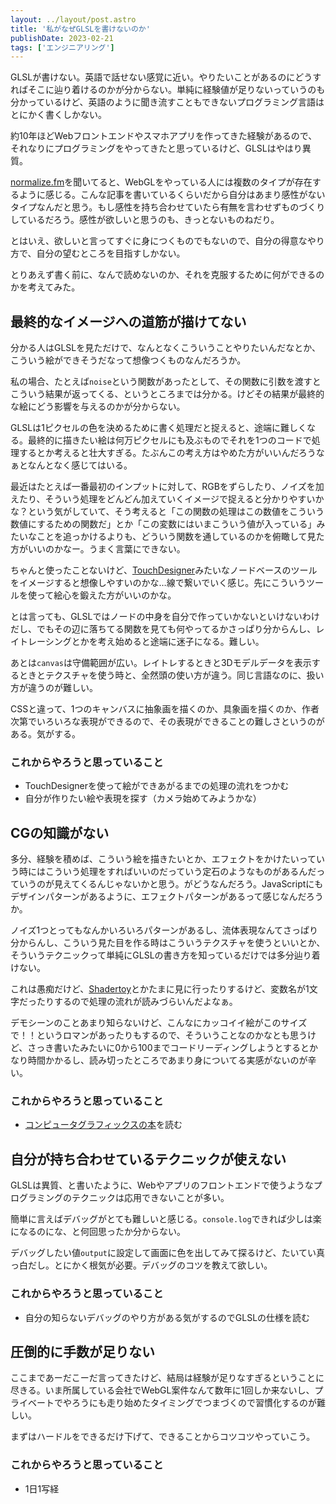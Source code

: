 ```yaml
---
layout: ../layout/post.astro
title: '私がなぜGLSLを書けないのか'
publishDate: 2023-02-21
tags: ['エンジニアリング']
---
```

GLSLが書けない。英語で話せない感覚に近い。やりたいことがあるのにどうすればそこに辿り着けるのかが分からない。単純に経験値が足りないっていうのも分かっているけど、英語のように聞き流すこともできないプログラミング言語はとにかく書くしかない。

約10年ほどWebフロントエンドやスマホアプリを作ってきた経験があるので、それなりにプログラミングをやってきたと思っているけど、GLSLはやはり異質。

[normalize.fm](https://normalize.fm)を聞いてると、WebGLをやっている人には複数のタイプが存在するように感じる。こんな記事を書いているくらいだから自分はあまり感性がないタイプなんだと思う。もし感性を持ち合わせていたら有無を言わせずものづくりしているだろう。感性が欲しいと思うのも、きっとないものねだり。

とはいえ、欲しいと言ってすぐに身につくものでもないので、自分の得意なやり方で、自分の望むところを目指すしかない。

とりあえず書く前に、なんで読めないのか、それを克服するために何ができるのかを考えてみた。

## 最終的なイメージへの道筋が描けてない

分かる人はGLSLを見ただけで、なんとなくこういうことやりたいんだなとか、こういう絵ができそうだなって想像つくものなんだろうか。

私の場合、たとえば`noise`という関数があったとして、その関数に引数を渡すとこういう結果が返ってくる、というところまでは分かる。けどその結果が最終的な絵にどう影響を与えるのかが分からない。

GLSLは1ピクセルの色を決めるために書く処理だと捉えると、途端に難しくなる。最終的に描きたい絵は何万ピクセルにも及ぶものでそれを1つのコードで処理するとか考えると壮大すぎる。たぶんこの考え方はやめた方がいいんだろうなぁとなんとなく感じてはいる。

最近はたとえば一番最初のインプットに対して、RGBをずらしたり、ノイズを加えたり、そういう処理をどんどん加えていくイメージで捉えると分かりやすいかな？という気がしていて、そう考えると「この関数の処理はこの数値をこういう数値にするための関数だ」とか「この変数にはいまこういう値が入っている」みたいなことを追っかけるよりも、どういう関数を通しているのかを俯瞰して見た方がいいのかなー。うまく言葉にできない。

ちゃんと使ったことないけど、[TouchDesigner](https://derivative.ca)みたいなノードベースのツールをイメージすると想像しやすいのかな…線で繋いでいく感じ。先にこういうツールを使って絵心を鍛えた方がいいのかな。

とは言っても、GLSLではノードの中身を自分で作っていかないといけないわけだし、でもその辺に落ちてる関数を見ても何やってるかさっぱり分からんし、レイトレーシングとかを考え始めると途端に迷子になる。難しい。

あとは`canvas`は守備範囲が広い。レイトレするときと3Dモデルデータを表示するときとテクスチャを使う時と、全然頭の使い方が違う。同じ言語なのに、扱い方が違うのが難しい。

CSSと違って、1つのキャンバスに抽象画を描くのか、具象画を描くのか、作者次第でいろいろな表現ができるので、その表現ができることの難しさというのがある。気がする。

### これからやろうと思っていること

*   TouchDesignerを使って絵ができあがるまでの処理の流れをつかむ
*   自分が作りたい絵や表現を探す（カメラ始めてみようかな）

## CGの知識がない

多分、経験を積めば、こういう絵を描きたいとか、エフェクトをかけたいっていう時にはこういう処理をすればいいのだっていう定石のようなものがあるんだっていうのが見えてくるんじゃないかと思う。がどうなんだろう。JavaScriptにもデザインパターンがあるように、エフェクトパターンがあるって感じなんだろうか。

ノイズ1つとってもなんかいろいろパターンがあるし、流体表現なんてさっぱり分からんし、こういう見た目を作る時はこういうテクスチャを使うといいとか、そういうテクニックって単純にGLSLの書き方を知っているだけでは多分辿り着けない。

これは愚痴だけど、[Shadertoy](https://www.shadertoy.com)とかたまに見に行ったりするけど、変数名が1文字だったりするので処理の流れが読みづらいんだよなぁ。

デモシーンのことあまり知らないけど、こんなにカッコイイ絵がこのサイズで！！というロマンがあったりもするので、そういうことなのかなとも思うけど、さっき書いたみたいに0から100までコードリーディングしようとするとかなり時間かかるし、読み切ったところであまり身についてる実感がないのが辛い。

### これからやろうと思っていること

*   [コンピュータグラフィックスの本](https://www.amazon.co.jp/dp/4903474496/)を読む

## 自分が持ち合わせているテクニックが使えない

GLSLは異質、と書いたように、Webやアプリのフロントエンドで使うようなプログラミングのテクニックは応用できないことが多い。

簡単に言えばデバッグがとても難しいと感じる。`console.log`できれば少しは楽になるのにな、と何回思ったか分からない。

デバッグしたい値`output`に設定して画面に色を出してみて探るけど、たいてい真っ白だし。とにかく根気が必要。デバッグのコツを教えて欲しい。

### これからやろうと思っていること

*   自分の知らないデバッグのやり方がある気がするのでGLSLの仕様を読む

## 圧倒的に手数が足りない

ここまであーだこーだ言ってきたけど、結局は経験が足りなすぎるということに尽きる。いま所属している会社でWebGL案件なんて数年に1回しか来ないし、プライベートでやろうにも走り始めたタイミングでつまづくので習慣化するのが難しい。

まずはハードルをできるだけ下げて、できることからコツコツやっていこう。

### これからやろうと思っていること

*   1日1写経
